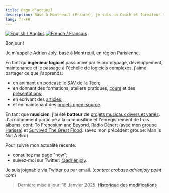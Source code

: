 ```yaml
---
title: Page d'accueil
description: Basé à Montreuil (France), je suis un Coach et formateur technique qui joue aussi de la batterie. 🥁
lang: fr-FR
---
```


<div class="language-flags">
  <a href="/"><img alt="English / Anglais" id="lang-en" src="/img/lang-en.png"></a>
  <a href="/fr" class="active"><img alt="French / Français" id="lang-fr" src="/img/lang-fr.png"></a>
</div>

Bonjour !

Je m'appelle Adrien Joly, basé à Montreuil, en région Parisienne.

En tant qu'**ingénieur logiciel** passionné par le prototypage, développement, maintenance et le passage à l'échelle de logiciels complexes, j'aime partager ce que j'apprends:

- en animant un podcast: [le SAV de la Tech](https://www.lesav.tech/);
- en donnant des formations, ateliers pratiques, [cours](/teaching) et des [présentations](/talks);
- en écrivant des [articles](/posts);
- et en maintenant des [projets open-source](/prod).

En tant que **musicien**, j'ai été **batteur** de [projets musicaux divers et variés](/music). J'ai notamment participé à la composition et l'enregistrement de trois albums, dont: [ To Frenesium and Beyond](https://music.imusician.pro/artist/00oYkcbvCn/releases), [Radio Désert](https://ampl.ink/harissa-radio-desert) (avec mon groupe [Harissa](https://harissaofficial.com/)) et [Survived The Great Flood](https://www.discogs.com/fr/Man-Is-Not-A-Bird-Survived-The-Great-Flood/master/870529). (avec mon précédent groupe: Man Is Not A Bird)

Pour suivre mon actualité récente:

- consultez ma page "[now](/now)";
- suivez-moi sur Twitter: [@adrienjoly](https://twitter.com/adrienjoly).

Je suis joignable via Twitter ou par email. (_contact arobase adrienjoly point com_)

> Dernière mise à jour: 18 Janvier 2025. [Historique des modifications](https://github.com/adrienjoly/adrienjoly.github.com/commits/master)
